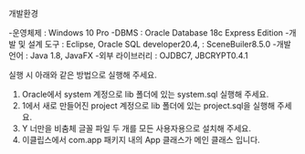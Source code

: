 개발환경

-운영체제 : Windows 10 Pro 
-DBMS : Oracle Database 18c Express Edition 
-개발 및 설계 도구 : Eclipse, Oracle SQL developer20.4, 
	            : SceneBuiler8.5.0 
-개발 언어 : Java 1.8, JavaFX 
-외부 라이브러리 : OJDBC7, JBCRYPT0.4.1 

실행 시 아래와 같은 방법으로 실행해 주세요.
1. Oracle에서 system 계정으로 lib 폴더에 있는 system.sql 실행해 주세요.
2. 1에서 새로 만들어진 project 계정으로 lib 폴더에 있는 project.sql을 실행해 주세요.
3. Y 너만을 비춤체 글꼴 파일 두 개를 모든 사용자용으로 설치해 주세요.
4. 이클립스에서 com.app 패키지 내의 App 클래스가 메인 클래스 입니다.



